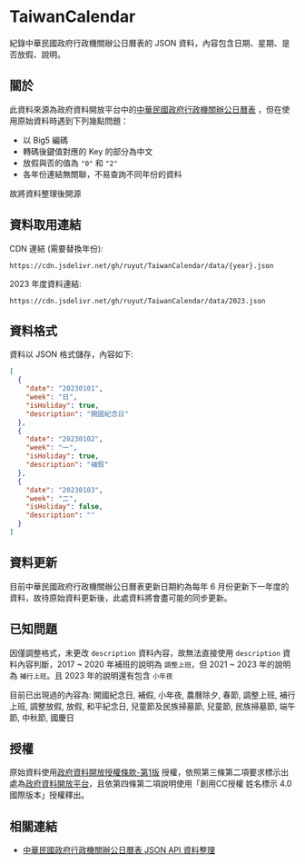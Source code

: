 # TaiwanCalendar

紀錄中華民國政府行政機關辦公日曆表的 JSON 資料，內容包含日期、星期、是否放假、說明。

## 關於

此資料來源為政府資料開放平台中的[中華民國政府行政機關辦公日曆表](https://data.gov.tw/dataset/14718)
，但在使用原始資料時遇到下列幾點問題：

* 以 Big5 編碼
* 轉碼後鍵值對應的 Key 的部分為中文
* 放假與否的值為 `"0"` 和 `"2"`
* 各年份連結無關聯，不易查詢不同年份的資料

故將資料整理後開源

## 資料取用連結

CDN 連結 (需要替換年份):

```
https://cdn.jsdelivr.net/gh/ruyut/TaiwanCalendar/data/{year}.json
```

2023 年度資料連結:

```
https://cdn.jsdelivr.net/gh/ruyut/TaiwanCalendar/data/2023.json
```

## 資料格式

資料以 JSON 格式儲存，內容如下:

```json
[
  {
    "date": "20230101",
    "week": "日",
    "isHoliday": true,
    "description": "開國紀念日"
  },
  {
    "date": "20230102",
    "week": "一",
    "isHoliday": true,
    "description": "補假"
  },
  {
    "date": "20230103",
    "week": "二",
    "isHoliday": false,
    "description": ""
  }
]
```

## 資料更新

目前中華民國政府行政機關辦公日曆表更新日期約為每年 6 月份更新下一年度的資料，故待原始資料更新後，此處資料將會盡可能的同步更新。

## 已知問題

因僅調整格式，未更改 `description` 資料內容，故無法直接使用 `description` 資料內容判斷，2017 ~ 2020 年補班的說明為 `調整上班`，但 2021 ~ 2023
年的說明為 `補行上班`。且 2023 年的說明還有包含 `小年夜`

目前已出現過的內容為: 開國紀念日, 補假, 小年夜, 農曆除夕, 春節, 調整上班, 補行上班, 調整放假, 放假, 和平紀念日, 兒童節及民族掃墓節, 兒童節,
民族掃墓節, 端午節, 中秋節, 國慶日

## 授權

原始資料使用[政府資料開放授權條款-第1版](https://data.gov.tw/license)
授權，依照第三條第二項要求標示出處為[政府資料開放平台](https://data.gov.tw/)，且依第四條第二項說明使用「創用CC授權 姓名標示 4.0 國際版本」授權釋出。

## 相關連結

* [中華民國政府行政機關辦公日曆表 JSON API 資料整理](https://www.ruyut.com/2022/08/Taiwan-calendar-api.html)